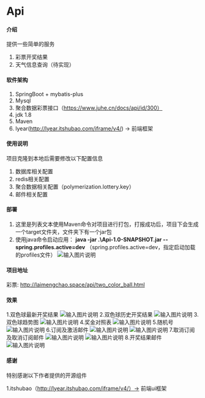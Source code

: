 # Api

#### 介绍
提供一些简单的服务
1. 彩票开奖结果
2. 天气信息查询（待实现）

#### 软件架构
1. SpringBoot + mybatis-plus
2. Mysql
3. 聚合数据彩票接口（https://www.juhe.cn/docs/api/id/300）
4. jdk 1.8
5. Maven
6. lyear(http://lyear.itshubao.com/iframe/v4/) -> 前端框架

#### 使用说明

项目克隆到本地后需要修改以下配置信息
1.  数据库相关配置
2.  redis相关配置
3.  聚合数据相关配置（polymerization.lottery.key）
4.  邮件相关配置

#### 部署
1. 这里是列表文本使用Maven命令对项目进行打包，打报成功后，项目下会生成一个target文件夹，文件夹下有一个jar包
2. 使用java命令启动应用： **java -jar .\Api-1.0-SNAPSHOT.jar --spring.profiles.active=dev** （spring.profiles.active=dev，指定启动加载的profiles文件）
![输入图片说明](https://images.gitee.com/uploads/images/2021/0619/002231_65dd7afb_7967034.png "屏幕截图.png")

#### 项目地址
彩票: http://laimengchao.space/api/two_color_ball.html

#### 效果
1.双色球最新开奖结果
![输入图片说明](https://images.gitee.com/uploads/images/2021/0618/235042_2490222b_7967034.png "屏幕截图.png")
2.双色球历史开奖结果
![输入图片说明](https://images.gitee.com/uploads/images/2021/0618/235052_fe3d10d6_7967034.png "屏幕截图.png")
3.双色球趋势图
![输入图片说明](https://images.gitee.com/uploads/images/2021/0618/235102_a421f206_7967034.png "屏幕截图.png")
4.奖金对照表
![输入图片说明](https://images.gitee.com/uploads/images/2021/0618/235107_a3b23b75_7967034.png "屏幕截图.png")
5.随机号
![输入图片说明](https://images.gitee.com/uploads/images/2021/0618/235116_8ebaf768_7967034.png "屏幕截图.png")
6.订阅及激活邮件
![输入图片说明](https://images.gitee.com/uploads/images/2021/0618/235143_9757efab_7967034.png "屏幕截图.png")
![输入图片说明](https://images.gitee.com/uploads/images/2021/0618/235408_bab9178a_7967034.png "屏幕截图.png")
7.取消订阅及取消订阅邮件
![输入图片说明](https://images.gitee.com/uploads/images/2021/0618/235527_fe3f9b24_7967034.png "屏幕截图.png")
![输入图片说明](https://images.gitee.com/uploads/images/2021/0618/235546_894d5735_7967034.png "屏幕截图.png")
8.开奖结果邮件
![输入图片说明](https://images.gitee.com/uploads/images/2021/0618/235628_fe637b90_7967034.png "屏幕截图.png")

#### 感谢

特别感谢以下作者提供的开源组件

1.itshubao（http://lyear.itshubao.com/iframe/v4/）-> 前端ui框架
